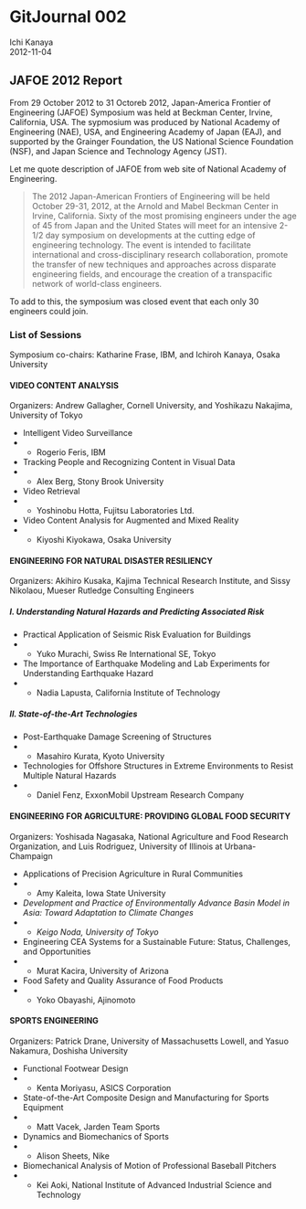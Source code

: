 # GitJournal 002Ichi Kanaya  2012-11-04## JAFOE 2012 ReportFrom 29 October 2012 to 31 Octoreb 2012, Japan-America Frontier of Engineering (JAFOE) Symposium was held at Beckman Center, Irvine, California, USA. The sypmosium was produced by National Academy of Engineering (NAE), USA, and Engineering Academy of Japan (EAJ), and supported by the Grainger Foundation, the US National Science Foundation (NSF), and Japan Science and Technology Agency (JST).
Let me quote description of JAFOE from web site of National Academy of Engineering.
> The 2012 Japan-American Frontiers of Engineering will be held October 29-31, 2012, at the Arnold and Mabel Beckman Center in Irvine, California.  Sixty of the most promising engineers under the age of 45 from Japan and the United States will meet for an intensive 2-1/2 day symposium on developments at the cutting edge of engineering technology. The event is intended to facilitate international and cross-disciplinary research collaboration, promote the transfer of new techniques and approaches across disparate engineering fields, and encourage the creation of a transpacific network of world-class engineers.
To add to this, the symposium was closed event that each only 30 engineers could join.

### List of Sessions
Symposium co-chairs: Katharine Frase, IBM, and Ichiroh Kanaya, Osaka University

#### VIDEO CONTENT ANALYSIS
Organizers: Andrew Gallagher, Cornell University, and Yoshikazu Nakajima, University of Tokyo

* Intelligent Video Surveillance
* * Rogerio Feris, IBM
* Tracking People and Recognizing Content in Visual Data
* * Alex Berg, Stony Brook University
* Video Retrieval
* * Yoshinobu Hotta, Fujitsu Laboratories Ltd.
* Video Content Analysis for Augmented and Mixed Reality
* * Kiyoshi Kiyokawa, Osaka University

#### ENGINEERING FOR NATURAL DISASTER RESILIENCY
Organizers: Akihiro Kusaka, Kajima Technical Research Institute, and Sissy Nikolaou, Mueser Rutledge Consulting Engineers

##### I. Understanding Natural Hazards and Predicting Associated Risk

* Practical Application of Seismic Risk Evaluation for Buildings
* * Yuko Murachi, Swiss Re International SE, Tokyo
* The Importance of Earthquake Modeling and Lab Experiments for Understanding Earthquake Hazard
* * Nadia Lapusta, California Institute of Technology

##### II. State-of-the-Art Technologies

* Post-Earthquake Damage Screening of Structures
* * Masahiro Kurata, Kyoto University
* Technologies for Offshore Structures in Extreme Environments to Resist Multiple Natural Hazards 
* * Daniel Fenz, ExxonMobil Upstream Research Company

#### ENGINEERING FOR AGRICULTURE: PROVIDING GLOBAL FOOD SECURITY
Organizers: Yoshisada Nagasaka, National Agriculture and Food Research Organization, and Luis Rodriguez, University of Illinois at Urbana-Champaign

* Applications of Precision Agriculture in Rural Communities 
* * Amy Kaleita, Iowa State University
* *Development and Practice of Environmentally Advance Basin Model in Asia: Toward Adaptation to Climate Changes*
* * *Keigo Noda, University of Tokyo*
* Engineering CEA Systems for a Sustainable Future: Status, Challenges, and Opportunities 
* * Murat Kacira, University of Arizona
* Food Safety and Quality Assurance of Food Products
* * Yoko Obayashi, Ajinomoto

#### SPORTS ENGINEERING
Organizers: Patrick Drane, University of Massachusetts Lowell, and Yasuo Nakamura, Doshisha University

* Functional Footwear Design
* * Kenta Moriyasu, ASICS Corporation
* State-of-the-Art Composite Design and Manufacturing for Sports Equipment
* * Matt Vacek, Jarden Team Sports
* Dynamics and Biomechanics of Sports
* * Alison Sheets, Nike
* Biomechanical Analysis of Motion of Professional Baseball Pitchers
* * Kei Aoki, National Institute of Advanced Industrial Science and Technology